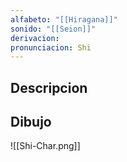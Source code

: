 ```yaml
---
alfabeto: "[[Hiragana]]"
sonido: "[[Seion]]"
derivacion: 
pronunciacion: Shi
---
```

## Descripcion

## Dibujo
![[Shi-Char.png]]